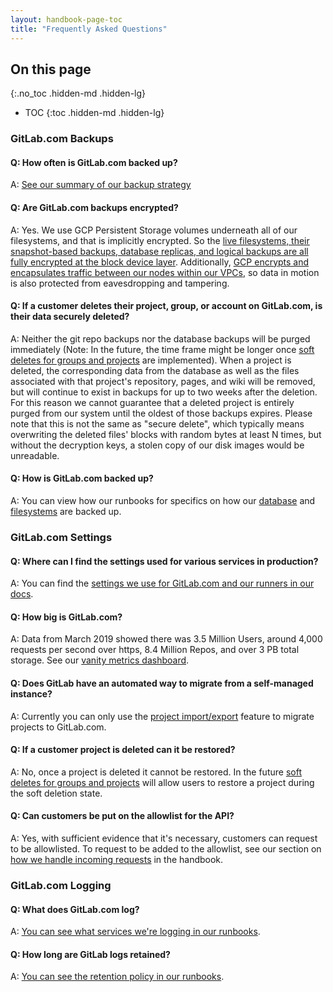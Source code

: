 ```yaml
---
layout: handbook-page-toc
title: "Frequently Asked Questions"
---
```


## On this page
{:.no_toc .hidden-md .hidden-lg}

- TOC
{:toc .hidden-md .hidden-lg}

### GitLab.com Backups

#### Q: How often is GitLab.com backed up?

A: [See our summary of our backup strategy](../production#backups)

#### Q: Are GitLab.com backups encrypted?

A: Yes. We use GCP Persistent Storage volumes underneath all of our filesystems, and that is implicitly encrypted. So the [live filesystems, their snapshot-based backups, database replicas, and logical backups are all fully encrypted at the block device layer](https://cloud.google.com/security/encryption-at-rest/default-encryption/#encryption_of_data_at_rest). Additionally, [GCP encrypts and encapsulates traffic between our nodes within our VPCs](https://cloud.google.com/security/encryption-in-transit/#encryption_in_transit_by_default), so data in motion is also protected from eavesdropping and tampering.

#### Q: If a customer deletes their project, group, or account on GitLab.com, is their data securely deleted?

A: Neither the git repo backups nor the database backups will be purged immediately (Note: In the future, the time frame might be longer once [soft deletes for groups and projects](https://gitlab.com/gitlab-org/gitlab/issues/33257) are implemented). When a project is deleted, the corresponding data from the database as well as the files associated with that project's repository, pages, and wiki will be removed, but will continue to exist in backups for up to two weeks after the deletion. For this reason we cannot guarantee that a deleted project is entirely purged from our system until the oldest of those backups expires. Please note that this is not the same as "secure delete", which typically means overwriting the deleted files' blocks with random bytes at least N times, but without the decryption keys, a stolen copy of our disk images would be unreadable.

#### Q: How is GitLab.com backed up?

A: You can view how our runbooks for specifics on how our [database](https://gitlab.com/gitlab-com/runbooks/-/blob/master/docs/patroni/postgresql-backups-wale-walg.md) and [filesystems](https://gitlab.com/gitlab-com/runbooks/-/blob/master/docs/uncategorized/gcp-snapshots.md) are backed up.

### GitLab.com Settings 

#### Q: Where can I find the settings used for various services in production?

A: You can find the [settings we use for GitLab.com and our runners in our docs](https://docs.gitlab.com/ee/user/gitlab_com/).

#### Q: How big is GitLab.com?

A: Data from March 2019 showed there was 3.5 Million Users, around 4,000 requests per second over https, 8.4 Million Repos, and over 3 PB total storage. See our [vanity metrics dashboard](https://dashboards.gitlab.com/d/ZwfWfY2iz/vanity-metrics-dashboard?orgId=1).

#### Q: Does GitLab have an automated way to migrate from a self-managed instance?

A: Currently you can only use the [project import/export](https://docs.gitlab.com/ee/user/project/settings/import_export.html) feature to migrate projects to GitLab.com.

#### Q: If a customer project is deleted can it be restored?

A: No, once a project is deleted it cannot be restored. In the future [soft deletes for groups and projects](https://gitlab.com/gitlab-org/gitlab/issues/33257) will allow users to restore a project during the soft deletion state.

#### Q: Can customers be put on the allowlist for the API?

A: Yes, with sufficient evidence that it's necessary, customers can request to be allowlisted. To request to be added to the allowlist, see our section on [how we handle incoming requests](../production#incoming-requests-of-the-infrastructure-team) in the handbook.

### GitLab.com Logging

#### Q: What does GitLab.com log? 

A: [You can see what services we're logging in our runbooks](https://gitlab.com/gitlab-com/runbooks/tree/master/logging/doc#what-are-we-logging).

#### Q: How long are GitLab logs retained? 

A: [You can see the retention policy in our runbooks](https://gitlab.com/gitlab-com/runbooks/tree/master/logging/doc#retention).


